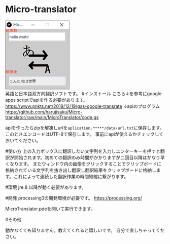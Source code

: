 # Micro-translator
 ![picture](https://raw.githubusercontent.com/harujisaku/readme-image/master/20201109193754.png)  
 英語と日本語双方向翻訳ソフトです。
#インストール 
 こちら↓を参考にgoogle apps scriptでapiを作る必要があります。
https://www.pnkts.net/2019/12/19/gas-google-transrate
↓apiのプログラム
https://github.com/harujisaku/Micro-translator/raw/main/MicroTranslator/code.gs
  
apiを作ったらzipを解凍しurlを``aplication.*****/data/url.txt``に保存します。このときエンコードはUTF-8で保存します。
事前にapiが使えるかチェックしておいてください。

#使い方
上の入力ボックスに翻訳したい文字列を入力しエンターキーを押すと翻訳が開始されます。初めての翻訳のみ時間がかかりますが二回目以降はかなり早くなります。
またウィンドウ内の画像をクリックすることでクリップボードに格納されている文字列を抜き出し翻訳し翻訳結果をクリップボードに格納します。これによって連続した翻訳作業の時間短縮に繋がります。

#環境
jre 8 以降が動く必要があります。

#開発
processing3の開発環境が必要です。
https://processing.org/

MicroTranslator.pdeを開いて実行できます。

#その他

動かなくても知りません。教えてくれると嬉しいです。
自分で直しちゃってください。

